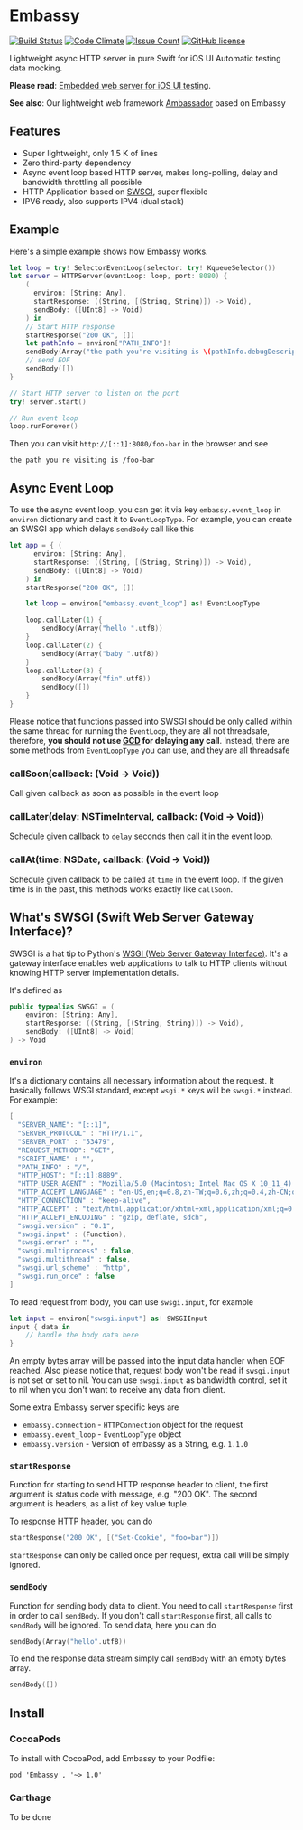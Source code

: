 # Embassy

[![Build Status](https://travis-ci.org/envoy/Embassy.svg?branch=master)](https://travis-ci.org/envoy/Embassy)
[![Code Climate](https://codeclimate.com/github/envoy/Embassy/badges/gpa.svg)](https://codeclimate.com/github/envoy/Embassy)
[![Issue Count](https://codeclimate.com/github/envoy/Embassy/badges/issue_count.svg)](https://codeclimate.com/github/envoy/Embassy)
[![GitHub license](https://img.shields.io/github/license/envoy/Embassy.svg)](https://github.com/envoy/Embassy/blob/master/LICENSE)

Lightweight async HTTP server in pure Swift for iOS UI Automatic testing data mocking.

**Please read**: [Embedded web server for iOS UI testing](https://envoy.engineering/embedded-web-server-for-ios-ui-testing-8ff3cef513df#.c2i5tx380).

**See also**: Our lightweight web framework [Ambassador](https://github.com/envoy/Ambassador) based on Embassy

## Features

 - Super lightweight, only 1.5 K of lines
 - Zero third-party dependency
 - Async event loop based HTTP server, makes long-polling, delay and bandwidth throttling all possible
 - HTTP Application based on [SWSGI](#whats-swsgi-swift-web-server-gateway-interface), super flexible
 - IPV6 ready, also supports IPV4 (dual stack)

## Example

Here's a simple example shows how Embassy works.

```Swift
let loop = try! SelectorEventLoop(selector: try! KqueueSelector())
let server = HTTPServer(eventLoop: loop, port: 8080) {
    (
      environ: [String: Any],
      startResponse: ((String, [(String, String)]) -> Void),
      sendBody: ([UInt8] -> Void)
    ) in
    // Start HTTP response
    startResponse("200 OK", [])
    let pathInfo = environ["PATH_INFO"]!
    sendBody(Array("the path you're visiting is \(pathInfo.debugDescription)".utf8))
    // send EOF
    sendBody([])
}

// Start HTTP server to listen on the port
try! server.start()

// Run event loop
loop.runForever()
```

Then you can visit `http://[::1]:8080/foo-bar` in the browser and see

```
the path you're visiting is /foo-bar
```

## Async Event Loop

To use the async event loop, you can get it via key `embassy.event_loop` in `environ` dictionary and cast it to `EventLoopType`. For example, you can create an SWSGI app which delays `sendBody` call like this

```Swift
let app = { (
      environ: [String: Any],
      startResponse: ((String, [(String, String)]) -> Void),
      sendBody: ([UInt8] -> Void)
    ) in
    startResponse("200 OK", [])

    let loop = environ["embassy.event_loop"] as! EventLoopType

    loop.callLater(1) {
        sendBody(Array("hello ".utf8))
    }
    loop.callLater(2) {
        sendBody(Array("baby ".utf8))
    }
    loop.callLater(3) {
        sendBody(Array("fin".utf8))
        sendBody([])
    }
}
```

Please notice that functions passed into SWSGI should be only called within the same thread for running the `EventLoop`, they are all not threadsafe, therefore, **you should not use [GCD](https://developer.apple.com/library/ios/documentation/Performance/Reference/GCD_libdispatch_Ref/) for delaying any call**. Instead, there are some methods from `EventLoopType` you can use, and they are all threadsafe

### callSoon(callback: (Void -> Void))

Call given callback as soon as possible in the event loop

### callLater(delay: NSTimeInterval, callback: (Void -> Void))

Schedule given callback to `delay` seconds then call it in the event loop.

### callAt(time: NSDate, callback: (Void -> Void))

Schedule given callback to be called at `time` in the event loop. If the given time is in the past, this methods works exactly like `callSoon`.

## What's SWSGI (Swift Web Server Gateway Interface)?

SWSGI is a hat tip to Python's [WSGI (Web Server Gateway Interface)](https://www.python.org/dev/peps/pep-3333/). It's a gateway interface enables web applications to talk to HTTP clients without knowing HTTP server implementation details.

It's defined as

```Swift
public typealias SWSGI = (
    environ: [String: Any],
    startResponse: ((String, [(String, String)]) -> Void),
    sendBody: ([UInt8] -> Void)
) -> Void
```

### `environ`

It's a dictionary contains all necessary information about the request. It basically follows WSGI standard, except `wsgi.*` keys will be `swsgi.*` instead. For example:

```Swift
[
  "SERVER_NAME": "[::1]",
  "SERVER_PROTOCOL" : "HTTP/1.1",
  "SERVER_PORT" : "53479",
  "REQUEST_METHOD": "GET",
  "SCRIPT_NAME" : "",
  "PATH_INFO" : "/",
  "HTTP_HOST": "[::1]:8889",
  "HTTP_USER_AGENT" : "Mozilla/5.0 (Macintosh; Intel Mac OS X 10_11_4) AppleWebKit/537.36 (KHTML, like Gecko) Chrome/50.0.2661.102 Safari/537.36",
  "HTTP_ACCEPT_LANGUAGE" : "en-US,en;q=0.8,zh-TW;q=0.6,zh;q=0.4,zh-CN;q=0.2",
  "HTTP_CONNECTION" : "keep-alive",
  "HTTP_ACCEPT" : "text/html,application/xhtml+xml,application/xml;q=0.9,image/webp,*/*;q=0.8",
  "HTTP_ACCEPT_ENCODING" : "gzip, deflate, sdch",
  "swsgi.version" : "0.1",
  "swsgi.input" : (Function),
  "swsgi.error" : "",
  "swsgi.multiprocess" : false,
  "swsgi.multithread" : false,
  "swsgi.url_scheme" : "http",
  "swsgi.run_once" : false
]
```

To read request from body, you can use `swsgi.input`, for example

```Swift
let input = environ["swsgi.input"] as! SWSGIInput
input { data in
    // handle the body data here
}
```

An empty bytes array will be passed into the input data handler when EOF
reached. Also please notice that, request body won't be read if `swsgi.input`
is not set or set to nil. You can use `swsgi.input` as bandwidth control, set
it to nil when you don't want to receive any data from client.

Some extra Embassy server specific keys are

 - `embassy.connection` - `HTTPConnection` object for the request
 - `embassy.event_loop` - `EventLoopType` object
 - `embassy.version` - Version of embassy as a String, e.g. `1.1.0`

### `startResponse`

Function for starting to send HTTP response header to client, the first argument is status code with message, e.g. "200 OK". The second argument is headers, as a list of key value tuple.

To response HTTP header, you can do

```Swift
startResponse("200 OK", [("Set-Cookie", "foo=bar")])
```

`startResponse` can only be called once per request, extra call will be simply ignored.

### `sendBody`

Function for sending body data to client. You need to call `startResponse` first in order to call `sendBody`. If you don't call `startResponse` first, all calls to `sendBody` will be ignored. To send data, here you can do

```Swift
sendBody(Array("hello".utf8))
```

To end the response data stream simply call `sendBody` with an empty bytes array.

```Swift
sendBody([])
```

## Install

### CocoaPods

To install with CocoaPod, add Embassy to your Podfile:

```
pod 'Embassy', '~> 1.0'
```

### Carthage

To be done
